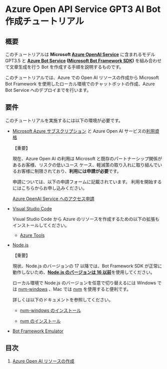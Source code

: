 # Azure Open API Service GPT3 AI Bot 作成チュートリアル

## 概要

このチュートリアルは **Microsoft [Azure OpenAI Service](https://learn.microsoft.com/ja-jp/azure/cognitive-services/openai/overview)** に含まれるモデル GPT3.5 と **[Azure Bot Service](https://learn.microsoft.com/ja-jp/azure/bot-service/?view=azure-bot-service-4.0) ([Microsoft Bot Framework SDK](https://learn.microsoft.com/ja-jp/azure/bot-service/bot-service-overview?view=azure-bot-service-4.0))** を組み合わせて文章生成を行う Bot を作成する手順を説明するものです。

このチュートリアルでは、Azure での Open AI リソースの作成から Microsoft Bot Framework を使用したローカル環境でのチャットボットの作成、Azure Bot Service へのデプロイまでを行います。


## 要件

このチュートリアルを実施するには以下の環境が必要です。

- [Microsoft Azure サブスクリプション](https://azure.microsoft.com/ja-jp/free/) と Azure Open AI サービスの[利用資格]()

    【重要】

    現在、Azure Open AI の利用は Microsoft と既存のパートナーシップ関係があるお客様、リスクの低いユース ケース、軽減策の取り入れに取り組んでいるお客様に制限されており、**利用には申請が必要**です。

    申請については、以下の申請フォームに記載されています。 利用を開始するにはこちらからお申し込みください。
    
    [Azure OpenAI Service へのアクセス申請](https://aka.ms/oaiapply)


- [Visual Studio Code](https://code.visualstudio.com/)

    Visual Studio Code から Azure のリソースを作成するための以下の拡張もインストールしてください。

    - [Azure Tools](https://marketplace.visualstudio.com/items?itemName=ms-vscode.vscode-node-azure-pack)


- [Node.js](https://nodejs.org/ja/)

    【重要】

    現状、Node.js のバージョンの 17 以降では、Bot Framework SDK が正常に動作しないため、[**Node.js のバージョンは 16 以前**](https://nodejs.org/download/release/v16.20.1/)を使用してください。

    ローカル環境で Node.js のバージョンを任意で切り替えるには Windows では [nvm-windows](https://github.com/coreybutler/nvm-windows) 、Mac では [nvm](https://github.com/nvm-sh/nvm) を使用すると便利です。

    詳しくは以下のドキュメントを参照してください。

    - [nvm-windows のインストール](https://learn.microsoft.com/ja-jp/windows/dev-environment/javascript/nodejs-on-windows#install-nvm-windows-nodejs-and-npm)

    - [nvm のインストール](https://learn.microsoft.com/ja-jp/windows/dev-environment/javascript/nodejs-on-wsl#install-nvm-nodejs-and-npm)

- [Bot Framework Emulator](https://github.com/microsoft/BotFramework-Emulator)


## 目次

1. [Azure Open AI リソースの作成](Ex01.md)








